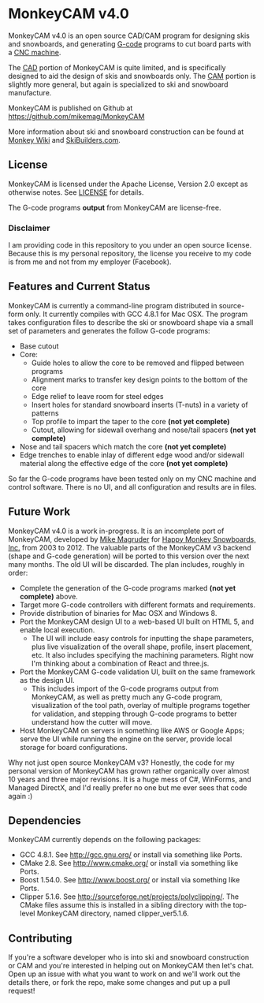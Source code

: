 # MonkeyCAM v4.0

MonkeyCAM v4.0 is an open source CAD/CAM program for designing skis
and snowboards, and generating
[G-code](http://en.wikipedia.org/wiki/G-code) programs to cut board
parts with a [CNC
machine](http://en.wikipedia.org/wiki/Numerical_control).

The [CAD](http://en.wikipedia.org/wiki/Computer-aided_design) portion
of MonkeyCAM is quite limited, and is specifically designed to aid the
design of skis and snowboards only. The
[CAM](http://en.wikipedia.org/wiki/Computer-aided_manufacturing)
portion is slightly more general, but again is specialized to ski and
snowboard manufacture.

MonkeyCAM is published on Github at https://github.com/mikemag/MonkeyCAM

More information about ski and snowboard construction can be found at
[Monkey Wiki](http://www.happymonkeysnowboards.com/MonkeyWiki) and
[SkiBuilders.com](http://www.skibuilders.com/).

## License

MonkeyCAM is licensed under the Apache License, Version 2.0 except as
otherwise notes. See
[LICENSE](https://github.com/mikemag/MonkeyCAM/blob/master/LICENSE)
for details.

The G-code programs **output** from MonkeyCAM are license-free.

### Disclaimer

I am providing code in this repository to you under an open source
license. Because this is my personal repository, the license you
receive to my code is from me and not from my employer (Facebook).

## Features and Current Status

MonkeyCAM is currently a command-line program distributed in
source-form only. It currently compiles with GCC 4.8.1 for Mac
OSX. The program takes configuration files to describe the ski or
snowboard shape via a small set of parameters and generates the follow
G-code programs:

* Base cutout
* Core:
  * Guide holes to allow the core to be removed and flipped between programs
  * Alignment marks to transfer key design points to the bottom of the core
  * Edge relief to leave room for steel edges
  * Insert holes for standard snowboard inserts (T-nuts) in a variety of patterns
  * Top profile to impart the taper to the core **(not yet complete)**
  * Cutout, allowing for sidewall overhang and nose/tail spacers
**(not yet complete)**
* Nose and tail spacers which match the core **(not yet complete)**
* Edge trenches to enable inlay of different edge wood and/or sidewall
material along the effective edge of the core **(not yet complete)**

So far the G-code programs have been tested only on my CNC machine and
control software. There is no UI, and all configuration and results
are in files.

## Future Work

MonkeyCAM v4.0 is a work in-progress. It is an incomplete port of
MonkeyCAM, developed by [Mike Magruder](https://github.com/mikemag)
for [Happy Monkey Snowboards,
Inc.](http://www.happymonkeysnowboards.com/) from 2003 to 2012. The
valuable parts of the MonkeyCAM v3 backend (shape and G-code
generation) will be ported to this version over the next many
months. The old UI will be discarded. The plan includes, roughly in
order:

* Complete the generation of the G-code programs marked **(not yet complete)**
above.
* Target more G-code controllers with different formats and requirements.
* Provide distribution of binaries for Mac OSX and Windows 8.
* Port the MonkeyCAM design UI to a web-based UI built on HTML 5, and enable
local execution.
  * The UI will include easy controls for inputting the shape
parameters, plus live visualization of the overall shape, profile,
insert placement, etc. It also includes specifying the machining
parameters. Right now I'm thinking about a combination of React and
three.js.
* Port the MonkeyCAM G-code validation UI, built on the same framework
as the design UI.
  * This includes import of the G-code programs output from MonkeyCAM,
    as well as pretty much any G-code program, visualization of the
    tool path, overlay of multiple programs together for validation,
    and stepping through G-code programs to better understand how the
    cutter will move.
* Host MonkeyCAM on servers in something like AWS or Google Apps;
  serve the UI while running the engine on the server, provide local
  storage for board configurations.

Why not just open source MonkeyCAM v3? Honestly, the code for my
personal version of MonkeyCAM has grown rather organically over almost
10 years and three major revisions. It is a huge mess of C#, WinForms,
and Managed DirectX, and I'd really prefer no one but me ever sees
that code again :)

## Dependencies

MonkeyCAM currently depends on the following packages:

* GCC 4.8.1. See http://gcc.gnu.org/ or install via something like Ports.
* CMake 2.8. See http://www.cmake.org/ or install via something like Ports.
* Boost 1.54.0. See http://www.boost.org/ or install via something like Ports.
* Clipper 5.1.6. See
  http://sourceforge.net/projects/polyclipping/. The CMake files
  assume this is installed in a sibling directory with the top-level
  MonkeyCAM directory, named clipper_ver5.1.6.

## Contributing

If you're a software developer who is into ski and snowboard
construction or CAM and you're interested in helping out on MonkeyCAM
then let's chat. Open up an issue with what you want to work on and
we'll work out the details there, or fork the repo, make some changes
and put up a pull request!
